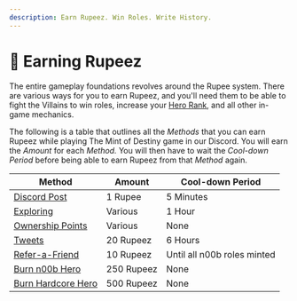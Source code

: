 ```yaml
---
description: Earn Rupeez. Win Roles. Write History.
---
```


# 💎 Earning Rupeez

The entire gameplay foundations revolves around the Rupee system. There are various ways for you to earn Rupeez, and you'll need them to be able to fight the Villains to win roles, increase your [Hero Rank](../hero-rank.md), and all other in-game mechanics.

The following is a table that outlines all the _Methods_ that you can earn Rupeez while playing The Mint of Destiny game in our Discord. You will earn the _Amount_ for each _Method._ You will then have to wait the _Cool-down Period_ before being able to earn Rupeez from that _Method_ again.

| Method                                  | Amount     | Cool-down Period            |
| --------------------------------------- | ---------- | --------------------------- |
| [Discord Post](discord-post.md)         | 1 Rupee    | 5 Minutes                   |
| [Exploring](exploring.md)               | Various    | 1 Hour                      |
| [Ownership Points](ownership-points.md) | Various    | None                        |
| [Tweets](tweets.md)                     | 20 Rupeez  | 6 Hours                     |
| [Refer-a-Friend](refer-a-friend.md)     | 10 Rupeez  | Until all n00b roles minted |
| [Burn n00b Hero](./#burn-a-token)       | 250 Rupeez | None                        |
| [Burn Hardcore Hero](./#burn-a-token)   | 500 Rupeez | None                        |

